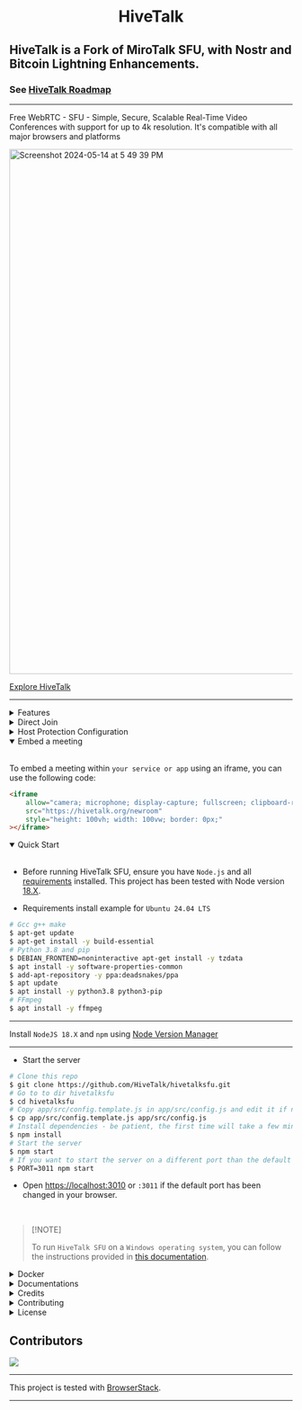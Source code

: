 <h1 align="center">HiveTalk </h1>

## HiveTalk is a Fork of MiroTalk SFU, with **Nostr** and **Bitcoin Lightning** Enhancements.

### See [HiveTalk Roadmap](https://github.com/HiveTalk/Roadmap)

---

Free WebRTC - SFU - Simple, Secure, Scalable Real-Time Video Conferences with support for up to 4k resolution. It's compatible with all major browsers and platforms

<img width="934" alt="Screenshot 2024-05-14 at 5 49 39 PM" src="https://github.com/bitkarrot/hivetalksfu/assets/73979971/20889dec-9a64-4baf-8496-3df6fa071ac8">

<a href="https://hivetalk.org/">Explore HiveTalk</a>

<hr />

<details>
<summary>Features</summary>

<br/>

-   Is `100% Free` - `Open Source (AGPLv3)` - `Self Hosted` and [PWA](https://en.wikipedia.org/wiki/Progressive_web_application)!
-   Unlimited conference rooms with no time limitations.
-   Live broadcasting streaming.
-   Translated into 133 languages.
-   Support for the OpenID Connect (OIDC) authentication layer.
-   Host protection to prevent unauthorized access.
-   User auth to prevent unauthorized access.
-   JWT.io securely manages credentials for host configurations and user authentication, enhancing security and streamlining processes.
-   Room password protection.
-   Room lobby, central gathering space.
-   Room spam mitigations, focused on preventing spam.
-   Geolocation, identification or estimation of the real-world geographic location of the participants.
-   Compatible with desktop and mobile devices.
-   Optimized mobile room URL sharing.
-   Webcam streaming with front and rear camera support for mobile devices.
-   Broadcasting, distribution of audio or video content to a wide audience.
-   Crystal-clear audio streaming with speaking detection and volume indicators.
-   Screen sharing for presentations.
-   File sharing with drag-and-drop support.
-   Choose your audio input, output, and video source.
-   Supports video quality up to 4K.
-   Supports advance Picture-in-Picture (PiP) offering a more streamlined and flexible viewing experience.
-   Record your screen, audio, and video locally or on your Server.
-   Snapshot video frames and save them as PNG images.
-   Chat with an Emoji Picker for expressing feelings, private messages, Markdown support, and conversation saving.
-   ChatGPT (powered by OpenAI) for answering questions, providing information, and connecting users to relevant resources.
-   VideoAI enables users to customize AI avatars to deliver messages, perform tasks, or act out scripts.
-   Speech recognition, execute the app features simply with your voice.
-   Push-to-talk functionality, similar to a walkie-talkie.
-   Advanced collaborative whiteboard for teachers.
-   Advanced collaborative powerful rich text editor.
-   Real-time sharing of YouTube embed videos, video files (MP4, WebM, OGG), and audio files (MP3).
-   Real-time polls, allows users to create and participate in live polls, providing instant feedback and results.
-   Integrated RTMP server, fully compatible with **[OBS](https://obsproject.com)**.
-   Supports RTMP streaming from files, URLs, webcams, screens, and windows.
-   Full-screen mode with one-click video element zooming and pin/unpin.
-   Customizable UI themes.
-   Right-click options on video elements for additional controls.
-   Supports [REST API](app/api/README.md) (Application Programming Interface).
-   Integration with [Slack](https://api.slack.com/apps/) for enhanced communication.
-   Utilizes [Sentry](https://sentry.io/) for error reporting.
-   And much more...

</details>

<details>
<summary>Direct Join</summary>

<br/>

-   You can `directly join a room` by using link like:
-   https://hivetalk.org/join?room=test&roomPassword=0&name=hivetalksfu&audio=0&video=0&screen=0&notify=0

    | Params       | Type           | Description     |
    | ------------ | -------------- | --------------- |
    | room         | string         | Room Id         |
    | roomPassword | string/boolean | Room password   |
    | name         | string         | User name       |
    | audio        | boolean        | Audio stream    |
    | video        | boolean        | Video stream    |
    | screen       | boolean        | Screen stream   |
    | notify       | boolean        | Welcome message |
    | hide         | boolean        | Hide myself     |
    | token        | string         | JWT             |

</details>

<details>
<summary>Host Protection Configuration</summary>

<br/>

When [host.protected](https://docs.mirotalk.com/mirotalk-sfu/host-protection/) or `host.user_auth` is enabled, the host/users can provide a valid token for direct joining the room as specified in the `app/src/config.js` file.

| Params           | Value                                                                            | Description                                                                            |
| ---------------- | -------------------------------------------------------------------------------- | -------------------------------------------------------------------------------------- |
| `host.protected` | `true` if protection is enabled, `false` if not (default false)                  | Requires the host to provide a valid username and password during room initialization. |
| `host.user_auth` | `true` if user authentication is required, `false` if not (default false).       | Determines whether host authentication is required.                                    |
| `host.users`     | JSON array with user objects: `{"username": "username", "password": "password"}` | List of valid host users with their credentials.                                       |

Example:

```js
    host: {
        protected: true,
        user_auth: true,
        users: [
            {
                username: 'username',
                password: 'password',
            },
            {
                username: 'username2',
                password: 'password2',
            },
            //...
        ],
    },
```

</details>

<details open>
<summary>Embed a meeting</summary>

<br/>

To embed a meeting within `your service or app` using an iframe, you can use the following code:

```html
<iframe
    allow="camera; microphone; display-capture; fullscreen; clipboard-read; clipboard-write; web-share; autoplay"
    src="https://hivetalk.org/newroom"
    style="height: 100vh; width: 100vw; border: 0px;"
></iframe>
```

</details>

<details open>
<summary>Quick Start</summary>

<br/>

-   Before running HiveTalk SFU, ensure you have `Node.js` and all [requirements](https://mediasoup.org/documentation/v3/mediasoup/installation/#requirements) installed. This project has been tested with Node version [18.X](https://nodejs.org/en/download).

-   Requirements install example for `Ubuntu 24.04 LTS`

```bash
# Gcc g++ make
$ apt-get update
$ apt-get install -y build-essential
# Python 3.8 and pip
$ DEBIAN_FRONTEND=noninteractive apt-get install -y tzdata
$ apt install -y software-properties-common
$ add-apt-repository -y ppa:deadsnakes/ppa
$ apt update
$ apt install -y python3.8 python3-pip
# FFmpeg
$ apt install -y ffmpeg
```

---

Install `NodeJS 18.X` and `npm` using [Node Version Manager](https://docs.mirotalk.com/nvm/nvm/)

---

-   Start the server

```bash
# Clone this repo
$ git clone https://github.com/HiveTalk/hivetalksfu.git
# Go to to dir hivetalksfu
$ cd hivetalksfu
# Copy app/src/config.template.js in app/src/config.js and edit it if needed
$ cp app/src/config.template.js app/src/config.js
# Install dependencies - be patient, the first time will take a few minutes, in the meantime have a good coffee ;)
$ npm install
# Start the server
$ npm start
# If you want to start the server on a different port than the default use an env var
$ PORT=3011 npm start
```

-   Open [https://localhost:3010](https://localhost:3010) or `:3011` if the default port has been changed in your browser.

<br/>

> \[!NOTE]
>
> To run `HiveTalk SFU` on a `Windows operating system`, you can follow the instructions provided in [this documentation](https://github.com/hivetalk/hivetalksfu/issues/99#issuecomment-1586073853).

</details>

<details>
<summary>Docker</summary>

<br/>

![docker](public/images/docker.png)

-   Repository [docker hub](https://hub.docker.com/r/mirotalk/sfu)
-   Install [docker engine](https://docs.docker.com/engine/install/) and [docker compose](https://docs.docker.com/compose/install/)

```bash
# Copy app/src/config.template.js in app/src/config.js IMPORTANT (edit it according to your needs)
$ cp app/src/config.template.js app/src/config.js
# Copy docker-compose.template.yml in docker-compose.yml and edit it if needed
$ cp docker-compose.template.yml docker-compose.yml
# (Optional) Get official image from Docker Hub
$ docker-compose pull
# Create and start containers
$ docker-compose up # -d
# To stop and remove resources
$ docker-compose down
```

-   Open [https://localhost:3010](https://localhost:3010) in your browser.

</details>

<details>
<summary>Documentations</summary>

<br>

-   `Ngrok/HTTPS:` You can start a video conference directly from your local PC and make it accessible from any device outside your network by following [these instructions](docs/ngrok.md), or expose it directly on [HTTPS](app/ssl/README.md).

-   `Self-hosting:` For `self-hosting HiveTalk SFU` on your own dedicated server, please refer to [this comprehensive guide](docs/self-hosting.md). It will provide you with all the necessary instructions to get your HiveTalk SFU instance up and running smoothly.

-   `Rest API:` The [API documentation](https://docs.mirotalk.com/mirotalk-sfu/api/) uses [swagger](https://swagger.io/) at https://localhost:3010/api/v1/docs or check it on live [here](https://hivetalk.org/api/v1/docs).

```bash
# The response will give you the active meetings (default disabled).
$ curl -X GET "http://localhost:3010/api/v1/meetings" -H "authorization: mirotalksfu_default_secret" -H "Content-Type: application/json"
$ curl -X GET "https://sfu.mirotalk.com/api/v1/meetings" -H "authorization: mirotalksfu_default_secret" -H "Content-Type: application/json"
# The response will give you a entrypoint / Room URL for your meeting.
$ curl -X POST "http://localhost:3010/api/v1/meeting" -H "authorization: mirotalksfu_default_secret" -H "Content-Type: application/json"
$ curl -X POST "https://sfu.mirotalk.com/api/v1/meeting" -H "authorization: mirotalksfu_default_secret" -H "Content-Type: application/json"
# The response will give you a entrypoint / URL for the direct join to the meeting.
$ curl -X POST "http://localhost:3010/api/v1/join" -H "authorization: mirotalksfu_default_secret" -H "Content-Type: application/json" --data '{"room":"test","roomPassword":"false","name":"mirotalksfu","audio":"false","video":"false","screen":"false","notify":"false"}'
$ curl -X POST "https://sfu.mirotalk.com/api/v1/join" -H "authorization: mirotalksfu_default_secret" -H "Content-Type: application/json" --data '{"room":"test","roomPassword":"false","name":"mirotalksfu","audio":"false","video":"false","screen":"false","notify":"false"}'
# The response will give you a entrypoint / URL for the direct join to the meeting with a token.
$ curl -X POST "http://localhost:3010/api/v1/join" -H "authorization: mirotalksfu_default_secret" -H "Content-Type: application/json" --data '{"room":"test","roomPassword":"false","name":"mirotalksfu","audio":"false","video":"false","screen":"false","notify":"false","token":{"username":"username","password":"password","presenter":"true", "expire":"1h"}}'
$ curl -X POST "https://sfu.mirotalk.com/api/v1/join" -H "authorization: mirotalksfu_default_secret" -H "Content-Type: application/json" --data '{"room":"test","roomPassword":"false","name":"mirotalksfu","audio":"false","video":"false","screen":"false","notify":"false","token":{"username":"username","password":"password","presenter":"true", "expire":"1h"}}'
# The response will give you a valid token for a meeting (default diabled)
$ curl -X POST "http://localhost:3010/api/v1/token" -H "authorization: mirotalksfu_default_secret" -H "Content-Type: application/json" --data '{"username":"username","password":"password","presenter":"true", "expire":"1h"}'
$ curl -X POST "https://sfu.mirotalk.com/api/v1/token" -H "authorization: mirotalksfu_default_secret" -H "Content-Type: application/json" --data '{"username":"username","password":"password","presenter":"true", "expire":"1h"}'
```

</details>

<details>
<summary>Credits</summary>

<br/>

-   [Davide Pacilio](https://cruip.com/demos/solid/) (html template)
-   [Dirk Vanbeveren](https://github.com/Dirvann) (sfu logic)
-   [Mediasoup](https://mediasoup.org) (sfu server)

</details>

<details>
<summary>Contributing</summary>

<br/>

-   Contributions are welcome and greatly appreciated!
-   Just run before `npm run lint`

</details>

<details>
<summary>License</summary>

<br/>

[![AGPLv3](public/images/AGPLv3.png)](LICENSE)

HiveTalk SFU is free and open-source under the terms of AGPLv3 (GNU Affero General Public License v3.0). Please `respect the license conditions`, In particular `modifications need to be free as well and made available to the public`. Get a quick overview of the license at [Choose an open source license](https://choosealicense.com/licenses/agpl-3.0/).

</details>

## Contributors

<a href="https://github.com/hivetalk/hivetalksfu/graphs/contributors">
  <img src="https://contrib.rocks/image?repo=hivetalk/hivetalksfu" />
</a>

---

This project is tested with [BrowserStack](https://www.browserstack.com).

---
